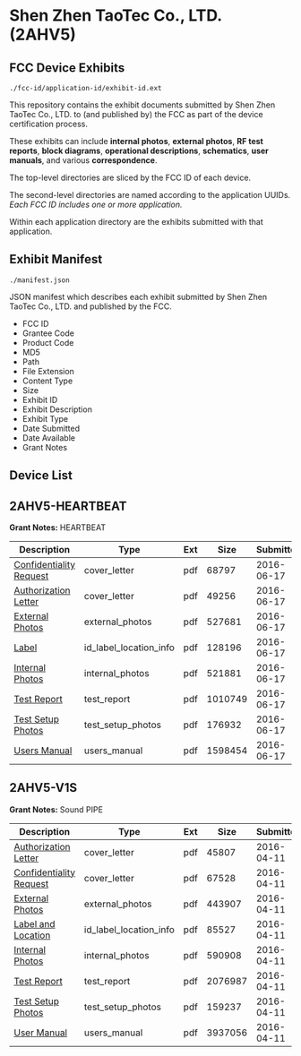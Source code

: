 # Shen Zhen TaoTec Co., LTD. (2AHV5)
## FCC Device Exhibits

```
./fcc-id/application-id/exhibit-id.ext
```

This repository contains the exhibit documents submitted by Shen Zhen TaoTec Co., LTD. to (and published by) the FCC as part of the device certification process.

These exhibits can include **internal photos**, **external photos**, **RF test reports**, **block diagrams**, **operational descriptions**, **schematics**, **user manuals**, and various **correspondence**.

The top-level directories are sliced by the FCC ID of each device.

The second-level directories are named according to the application UUIDs. *Each FCC ID includes one or more application.*

Within each application directory are the exhibits submitted with that application. 

## Exhibit Manifest

```
./manifest.json
```

JSON manifest which describes each exhibit submitted by Shen Zhen TaoTec Co., LTD. and published by the FCC.

- FCC ID
- Grantee Code
- Product Code
- MD5
- Path
- File Extension
- Content Type
- Size
- Exhibit ID
- Exhibit Description
- Exhibit Type
- Date Submitted
- Date Available
- Grant Notes

## Device List
## 2AHV5-HEARTBEAT
**Grant Notes:** HEARTBEAT

| Description | Type | Ext | Size | Submitted | Available |
| ----------- | ---- | --- | ---- | --------- | --------- |
| [Confidentiality Request](2AHV5-HEARTBEAT/f4bddfbefdcf4b974f7bdc4713572ae2/3032034.pdf) | cover_letter | pdf | 68797 | 2016-06-17 | 2016-06-17 |
| [Authorization Letter](2AHV5-HEARTBEAT/f4bddfbefdcf4b974f7bdc4713572ae2/3032035.pdf) | cover_letter | pdf | 49256 | 2016-06-17 | 2016-06-17 |
| [External Photos](2AHV5-HEARTBEAT/f4bddfbefdcf4b974f7bdc4713572ae2/3032030.pdf) | external_photos | pdf | 527681 | 2016-06-17 | 2016-06-17 |
| [Label](2AHV5-HEARTBEAT/f4bddfbefdcf4b974f7bdc4713572ae2/3032037.pdf) | id_label_location_info | pdf | 128196 | 2016-06-17 | 2016-06-17 |
| [Internal Photos](2AHV5-HEARTBEAT/f4bddfbefdcf4b974f7bdc4713572ae2/3032031.pdf) | internal_photos | pdf | 521881 | 2016-06-17 | 2016-06-17 |
| [Test Report](2AHV5-HEARTBEAT/f4bddfbefdcf4b974f7bdc4713572ae2/3032036.pdf) | test_report | pdf | 1010749 | 2016-06-17 | 2016-06-17 |
| [Test Setup Photos](2AHV5-HEARTBEAT/f4bddfbefdcf4b974f7bdc4713572ae2/3032032.pdf) | test_setup_photos | pdf | 176932 | 2016-06-17 | 2016-06-17 |
| [Users Manual](2AHV5-HEARTBEAT/f4bddfbefdcf4b974f7bdc4713572ae2/3032033.pdf) | users_manual | pdf | 1598454 | 2016-06-17 | 2016-06-17 |
## 2AHV5-V1S
**Grant Notes:** Sound PIPE

| Description | Type | Ext | Size | Submitted | Available |
| ----------- | ---- | --- | ---- | --------- | --------- |
| [Authorization Letter](2AHV5-V1S/6f6b708cd68fd49fdd97e49d5b663a77/2955963.pdf) | cover_letter | pdf | 45807 | 2016-04-11 | 2016-04-11 |
| [Confidentiality Request](2AHV5-V1S/6f6b708cd68fd49fdd97e49d5b663a77/2955964.pdf) | cover_letter | pdf | 67528 | 2016-04-11 | 2016-04-11 |
| [External Photos](2AHV5-V1S/6f6b708cd68fd49fdd97e49d5b663a77/2955965.pdf) | external_photos | pdf | 443907 | 2016-04-11 | 2016-04-11 |
| [Label and Location](2AHV5-V1S/6f6b708cd68fd49fdd97e49d5b663a77/2955966.pdf) | id_label_location_info | pdf | 85527 | 2016-04-11 | 2016-04-11 |
| [Internal Photos](2AHV5-V1S/6f6b708cd68fd49fdd97e49d5b663a77/2955967.pdf) | internal_photos | pdf | 590908 | 2016-04-11 | 2016-04-11 |
| [Test Report](2AHV5-V1S/6f6b708cd68fd49fdd97e49d5b663a77/2955970.pdf) | test_report | pdf | 2076987 | 2016-04-11 | 2016-04-11 |
| [Test Setup Photos](2AHV5-V1S/6f6b708cd68fd49fdd97e49d5b663a77/2955971.pdf) | test_setup_photos | pdf | 159237 | 2016-04-11 | 2016-04-11 |
| [User Manual](2AHV5-V1S/6f6b708cd68fd49fdd97e49d5b663a77/2955972.pdf) | users_manual | pdf | 3937056 | 2016-04-11 | 2016-04-11 |
